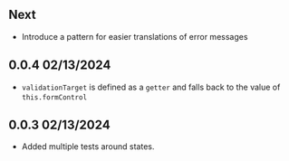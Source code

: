 ## Next

- Introduce a pattern for easier translations of error messages

## 0.0.4 02/13/2024

- `validationTarget` is defined as a `getter` and falls back to the value of `this.formControl`

## 0.0.3 02/13/2024

- Added multiple tests around states.

